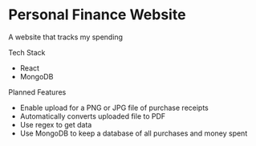 
<h1>Personal Finance Website </h1>
<p> A website that tracks my spending </p>

Tech Stack
* React
* MongoDB

Planned Features
* Enable upload for a PNG or JPG file of purchase receipts
* Automatically converts uploaded file to PDF
* Use regex to get data
* Use MongoDB to keep a database of all purchases and money spent
